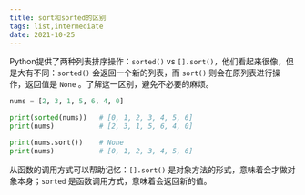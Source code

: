 ```yaml
---
title: sort和sorted的区别
tags: list,intermediate
date: 2021-10-25
---
```


Python提供了两种列表排序操作：`sorted()` vs `[].sort()`，他们看起来很像，但是大有不同：`sorted()` 会返回一个新的列表，而 `sort()` 则会在原列表进行操作，返回值是 `None` 。了解这一区别，避免不必要的麻烦。

``` python
nums = [2, 3, 1, 5, 6, 4, 0]

print(sorted(nums))   # [0, 1, 2, 3, 4, 5, 6]
print(nums)           # [2, 3, 1, 5, 6, 4, 0]

print(nums.sort())    # None
print(nums)           # [0, 1, 2, 3, 4, 5, 6]
```

从函数的调用方式可以帮助记忆：`[].sort()` 是对象方法的形式，意味着会才做对象本身；`sorted` 是函数调用方式，意味着会返回新的值。